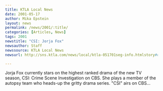 ```yaml
---
title: KTLA Local News
date: 2001-05-17
author: Mika Epstein
layout: news
permalink: /news/2001/:title/
categories: [Articles, News]
tags: 2001
newstitle: "CSI: Jorja Fox"
newsauthor: Staff  
newssource: KTLA Local News  
newsurl: http://sns.ktla.com/news/local/ktla-051701seg-info.htmlstory#csi  

---
```

Jorja Fox currently stars on the highest ranked drama of the new TV season, CSI: Crime Scene Investigation on CBS. She plays a member of the autopsy team who heads-up the gritty drama series. "CSI" airs on CBS...  
